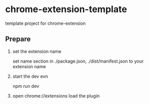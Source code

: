 # chrome-extension-template

template project for chrome-extension

## Prepare

1. set the extension name

    set name section in ./package.json, ./dist/manifest.json to your extension name

2. start the dev evn

    npm run dev

3. open chrome://extensions load the plugin  

